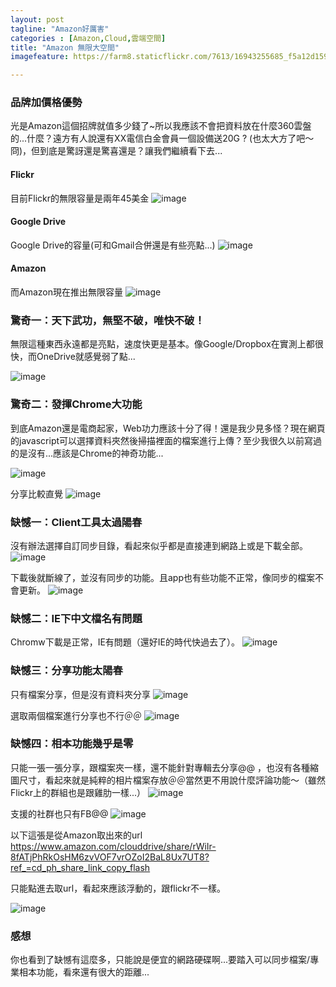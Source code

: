 ```yaml
---
layout: post
tagline: "Amazon好厲害"
categories : [Amazon,Cloud,雲端空間]
title: "Amazon 無限大空間"
imagefeature: https://farm8.staticflickr.com/7613/16943255685_f5a12d1593_h.jpg

---
```



### 品牌加價格優勢
光是Amazon這個招牌就值多少錢了~所以我應該不會把資料放在什麼360雲盤的...什麼？遠方有人說還有XX電信白金會員一個設備送20G ? (也太大方了吧～冏)，但到底是驚訝還是驚喜還是？讓我們繼續看下去...

#### Flickr
目前Flickr的無限容量是兩年45美金
![image](https://farm8.staticflickr.com/7594/16916881826_0070afc67c_o.png)

#### Google Drive
Google Drive的容量(可和Gmail合併還是有些亮點...)
![image](https://farm9.staticflickr.com/8716/16322778063_53e16f78cc_o.png)

#### Amazon
而Amazon現在推出無限容量
![image](https://farm9.staticflickr.com/8712/16916910656_2ed953bee6_o.png)



### 驚奇一：天下武功，無堅不破，唯快不破！
無限這種東西永遠都是亮點，速度快更是基本。像Google/Dropbox在實測上都很快，而OneDrive就感覺弱了點...

![image](https://farm9.staticflickr.com/8685/16941709881_38df2616d1_o.png)

### 驚奇二：發揮Chrome大功能
到底Amazon還是電商起家，Web功力應該十分了得！還是我少見多怪？現在網頁的javascript可以選擇資料夾然後掃描裡面的檔案進行上傳？至少我很久以前寫過的是沒有...應該是Chrome的神奇功能...

![image](https://farm8.staticflickr.com/7286/16941472542_5e42917ff1_o.png)

分享比較直覺
![image](https://farm9.staticflickr.com/8734/16322939823_ccb901d179_o.png)

### 缺憾一：Client工具太過陽春  
沒有辦法選擇自訂同步目錄，看起來似乎都是直接連到網路上或是下載全部。
![image](https://farm9.staticflickr.com/8755/16942007361_9569b5a782_o.png)

下載後就斷線了，並沒有同步的功能。且app也有些功能不正常，像同步的檔案不會更新。
![image](https://farm8.staticflickr.com/7592/16943117015_3da0f47abb_o.png)

### 缺憾二：IE下中文檔名有問題
Chromw下載是正常，IE有問題（還好IE的時代快過去了）。
![image](https://farm8.staticflickr.com/7616/16735671147_243c30dc5b_o.png)

### 缺憾三：分享功能太陽春
只有檔案分享，但是沒有資料夾分享
![image](https://farm9.staticflickr.com/8735/16942115701_070cc23ff5_o.png)

選取兩個檔案進行分享也不行＠＠
![image](https://farm9.staticflickr.com/8722/16323026413_d264136fe5_o.png)


### 缺憾四：相本功能幾乎是零
只能一張一張分享，跟檔案夾一樣，還不能針對專輯去分享@@ ，也沒有各種縮圖尺寸，看起來就是純粹的相片檔案存放＠＠當然更不用說什麼評論功能～（雖然Flickr上的群組也是跟雞肋一樣...）
![image](https://farm8.staticflickr.com/7587/16755725300_651e904685_o.png)

支援的社群也只有FB@@
![image](https://farm8.staticflickr.com/7617/16756970029_95deffebb3_o.png)


以下這張是從Amazon取出來的url
https://www.amazon.com/clouddrive/share/rWiIr-8fATjPhRkOsHM6zvVOF7vrOZoI2BaL8Ux7UT8?ref_=cd_ph_share_link_copy_flash

只能點進去取url，看起來應該浮動的，跟flickr不一樣。

![image](https://content-na.drive.amazonaws.com/cdproxy/templink/CzzRbDXTCNXFI4hJgSGcIu9U4RBWP_PEQ3QDezKMHI0E0Xnc3?viewBox=1385)



### 感想
你也看到了缺憾有這麼多，只能說是便宜的網路硬碟啊...要踏入可以同步檔案/專業相本功能，看來還有很大的距離...